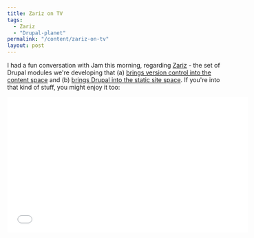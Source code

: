 ```yaml
---
title: Zariz on TV
tags:
  - Zariz
  - "Drupal-planet"
permalink: "/content/zariz-on-tv"
layout: post
---
```



I had a fun conversation with Jam this morning, regarding [Zariz](http://www.gizra.com/content/zariz-means-agile/) - the set of Drupal modules we're developing that (a) [brings version control into the content space](http://www.gizra.com/content/zariz-in-pics/) and (b) [brings Drupal into the static site space](http://www.gizra.com/content/drupal-x5-faster/). If you're into that kind of stuff, you might enjoy it too:

<iframe width="560" height="315" src="//www.youtube.com/embed/vGUSXwURVVo" frameborder="0" allowfullscreen></iframe>

